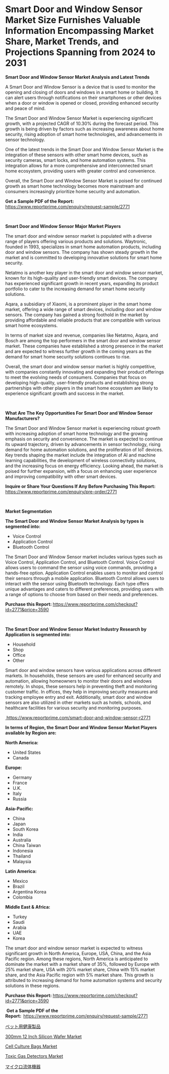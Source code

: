 <p><h1>Smart Door and Window Sensor Market Size Furnishes Valuable Information Encompassing Market Share, Market Trends, and Projections Spanning from 2024 to 2031</h1></p><p><strong>Smart Door and Window Sensor Market Analysis and Latest Trends</strong></p>
<p><p>A Smart Door and Window Sensor is a device that is used to monitor the opening and closing of doors and windows in a smart home or building. It can alert users through notifications on their smartphones or other devices when a door or window is opened or closed, providing enhanced security and peace of mind.</p><p>The Smart Door and Window Sensor Market is experiencing significant growth, with a projected CAGR of 10.30% during the forecast period. This growth is being driven by factors such as increasing awareness about home security, rising adoption of smart home technologies, and advancements in sensor technology.</p><p>One of the latest trends in the Smart Door and Window Sensor Market is the integration of these sensors with other smart home devices, such as security cameras, smart locks, and home automation systems. This integration allows for a more comprehensive and interconnected smart home ecosystem, providing users with greater control and convenience.</p><p>Overall, the Smart Door and Window Sensor Market is poised for continued growth as smart home technology becomes more mainstream and consumers increasingly prioritize home security and automation.</p></p>
<p><strong>Get a Sample PDF of the Report:&nbsp;</strong> <a href="https://www.reportprime.com/enquiry/request-sample/2771">https://www.reportprime.com/enquiry/request-sample/2771</a></p>
<p>&nbsp;</p>
<p><strong>Smart Door and Window Sensor Major Market Players</strong></p>
<p><p>The smart door and window sensor market is populated with a diverse range of players offering various products and solutions. Waytronic, founded in 1993, specializes in smart home automation products, including door and window sensors. The company has shown steady growth in the market and is committed to developing innovative solutions for smart home security.</p><p>Netatmo is another key player in the smart door and window sensor market, known for its high-quality and user-friendly smart devices. The company has experienced significant growth in recent years, expanding its product portfolio to cater to the increasing demand for smart home security solutions.</p><p>Aqara, a subsidiary of Xiaomi, is a prominent player in the smart home market, offering a wide range of smart devices, including door and window sensors. The company has gained a strong foothold in the market by providing affordable and reliable products that are compatible with various smart home ecosystems.</p><p>In terms of market size and revenue, companies like Netatmo, Aqara, and Bosch are among the top performers in the smart door and window sensor market. These companies have established a strong presence in the market and are expected to witness further growth in the coming years as the demand for smart home security solutions continues to rise.</p><p>Overall, the smart door and window sensor market is highly competitive, with companies constantly innovating and expanding their product offerings to meet the evolving needs of consumers. Companies that focus on developing high-quality, user-friendly products and establishing strong partnerships with other players in the smart home ecosystem are likely to experience significant growth and success in the market.</p></p>
<p>&nbsp;</p>
<p><strong>What Are The Key Opportunities For Smart Door and Window Sensor Manufacturers?</strong></p>
<p><p>The Smart Door and Window Sensor market is experiencing robust growth with increasing adoption of smart home technology and the growing emphasis on security and convenience. The market is expected to continue its upward trajectory, driven by advancements in sensor technology, rising demand for home automation solutions, and the proliferation of IoT devices. Key trends shaping the market include the integration of AI and machine learning capabilities, the development of wireless connectivity solutions, and the increasing focus on energy efficiency. Looking ahead, the market is poised for further expansion, with a focus on enhancing user experience and improving compatibility with other smart devices.</p></p>
<p><strong>Inquire or Share Your Questions If Any Before Purchasing This Report:</strong> <a href="https://www.reportprime.com/enquiry/pre-order/2771">https://www.reportprime.com/enquiry/pre-order/2771</a></p>
<p>&nbsp;</p>
<p><strong>Market Segmentation</strong></p>
<p><strong>The Smart Door and Window Sensor Market Analysis by types is segmented into:</strong></p>
<p><ul><li>Voice Control</li><li>Application Control</li><li>Bluetooth Control</li></ul></p>
<p><p>The Smart Door and Window Sensor market includes various types such as Voice Control, Application Control, and Bluetooth Control. Voice Control allows users to command the sensor using voice commands, providing a hands-free option. Application Control enables users to monitor and control their sensors through a mobile application. Bluetooth Control allows users to interact with the sensor using Bluetooth technology. Each type offers unique advantages and caters to different preferences, providing users with a range of options to choose from based on their needs and preferences.</p></p>
<p><strong>Purchase this Report:&nbsp;</strong><a href="https://www.reportprime.com/checkout?id=2771&price=3590">https://www.reportprime.com/checkout?id=2771&price=3590</a></p>
<p>&nbsp;</p>
<p><strong>The Smart Door and Window Sensor Market Industry Research by Application is segmented into:</strong></p>
<p><ul><li>Household</li><li>Shop</li><li>Office</li><li>Other</li></ul></p>
<p><p>Smart door and window sensors have various applications across different markets. In households, these sensors are used for enhanced security and automation, allowing homeowners to monitor their doors and windows remotely. In shops, these sensors help in preventing theft and monitoring customer traffic. In offices, they help in improving security measures and tracking employee entry and exit. Additionally, smart door and window sensors are also utilized in other markets such as hotels, schools, and healthcare facilities for various security and monitoring purposes.</p></p>
<p><a href="https://www.reportprime.com/smart-door-and-window-sensor-r2771">&nbsp;https://www.reportprime.com/smart-door-and-window-sensor-r2771</a></p>
<p><strong>In terms of Region, the Smart Door and Window Sensor Market Players available by Region are:</strong></p>
<p>
    <p> <strong> North America: </strong>
        <ul>
            <li>United States</li>
            <li>Canada</li>
        </ul>
        </p> 
    <p> <strong> Europe: </strong>
        <ul>
            <li>Germany</li>
            <li>France</li>
            <li>U.K.</li>
            <li>Italy</li>
            <li>Russia</li>
        </ul>
        </p> 
    <p> <strong> Asia-Pacific: </strong>
        <ul>
            <li>China</li>
            <li>Japan</li>
            <li>South Korea</li>
            <li>India</li>
            <li>Australia</li>
            <li>China Taiwan</li>
            <li>Indonesia</li>
            <li>Thailand</li>
            <li>Malaysia</li>
        </ul>
        </p> 
    <p> <strong> Latin America: </strong>
        <ul>
            <li>Mexico</li>
            <li>Brazil</li>
            <li>Argentina Korea</li>
            <li>Colombia</li>
        </ul>
        </p> 
    <p> <strong> Middle East & Africa: </strong>
        <ul>
            <li>Turkey</li>
            <li>Saudi</li>
            <li>Arabia</li>
            <li>UAE</li>
            <li>Korea</li>
        </ul>
    </p>
    </p>
<p><p>The smart door and window sensor market is expected to witness significant growth in North America, Europe, USA, China, and the Asia Pacific region. Among these regions, North America is anticipated to dominate the market with a market share of 35%, followed by Europe with 25% market share, USA with 20% market share, China with 15% market share, and the Asia Pacific region with 5% market share. This growth is attributed to increasing demand for home automation systems and security solutions in these regions.</p></p>
<p><strong>Purchase this Report: </strong><a href="https://www.reportprime.com/checkout?id=2771&price=3590">https://www.reportprime.com/checkout?id=2771&price=3590</a></p>
<p>&nbsp;<strong>Get a Sample PDF of the Report:&nbsp;&nbsp;</strong><a href="https://www.reportprime.com/enquiry/request-sample/2771">https://www.reportprime.com/enquiry/request-sample/2771</a></p>
<p><strong></strong></p>
<p><p><a href="https://medium.com/@staberhelen84/%E3%83%9A%E3%83%83%E3%83%88%E5%81%A5%E5%BA%B7%E8%A3%BD%E5%93%81%E5%B8%82%E5%A0%B4-%E3%82%B0%E3%83%AD%E3%83%BC%E3%83%90%E3%83%AB%E3%81%8A%E3%82%88%E3%81%B3%E5%9C%B0%E5%9F%9F%E5%88%86%E6%9E%90-%E3%82%A8%E3%83%B3%E3%83%89%E3%83%A6%E3%83%BC%E3%82%B6%E3%83%BC-%E8%A3%BD%E5%93%81-%E5%9C%B0%E5%9F%9F%E3%81%AB%E7%84%A6%E7%82%B9%E3%82%92%E5%BD%93%E3%81%A6%E3%81%9F%E5%88%86%E6%9E%90%E3%81%A8%E4%BA%88%E6%B8%AC-2024%E5%B9%B4%E3%81%8B%E3%82%892031%E5%B9%B4%E3%81%BE%E3%81%A7-52787e5239da">ペット用健康製品</a></p><p><a href="https://www.linkedin.com/pulse/300mm-12-inch-silicon-wafer-market-report-reveals-latest-g7zbf">300mm 12 Inch Silicon Wafer Market</a></p><p><a href="https://issuu.com/reportprime-2/docs/cell-culture-bags-market-size-2030.pptx">Cell Culture Bags Market</a></p><p><a href="https://medium.com/@bartlakin73/global-toxic-gas-detectors-market-size-is-expected-to-experience-a-cagr-of-9-9-3118f0c8de10">Toxic Gas Detectors Market</a></p><p><a href="https://medium.com/@solomonbode854/%E3%83%9E%E3%82%A4%E3%82%AF%E3%83%AD%E6%B5%81%E4%BD%93%E6%A9%9F%E5%99%A8%E5%B8%82%E5%A0%B4%E3%82%B7%E3%82%A7%E3%82%A2%E3%81%A8%E6%96%B0%E3%81%97%E3%81%84%E3%83%88%E3%83%AC%E3%83%B3%E3%83%89%E5%88%86%E6%9E%90-%E3%82%BF%E3%82%A4%E3%83%97-%E3%82%A2%E3%83%97%E3%83%AA%E3%82%B1%E3%83%BC%E3%82%B7%E3%83%A7%E3%83%B3-%E3%82%A8%E3%83%B3%E3%83%89%E3%83%A6%E3%83%BC%E3%82%B9%E5%88%A5%E3%81%AB2024%E5%B9%B4%E3%81%8B%E3%82%892031%E5%B9%B4%E3%81%BE%E3%81%A7%E3%81%AE%E4%BA%88%E6%B8%AC-4254b5e085af">マイクロ流体機器</a></p></p>
